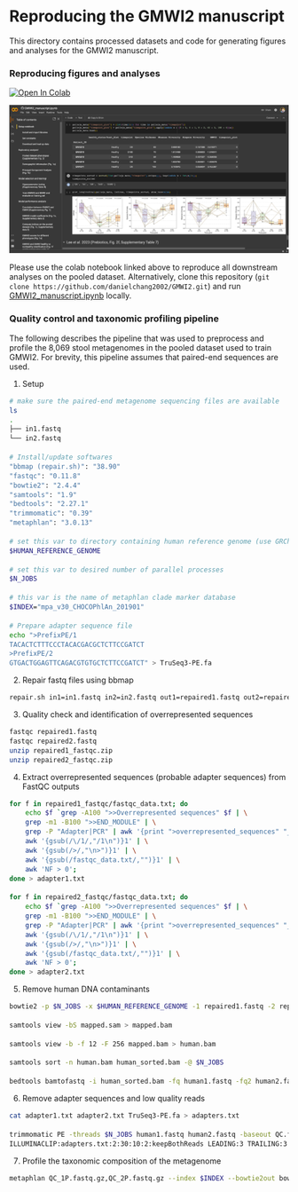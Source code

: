 # Reproducing the GMWI2 manuscript

This directory contains processed datasets and code for generating figures and analyses for the GMWI2 manuscript. 

### Reproducing figures and analyses
[![Open In Colab](https://colab.research.google.com/assets/colab-badge.svg)](https://colab.research.google.com/github/danielchang2002/GMWI2/blob/main/manuscript/GMWI2_manuscript.ipynb)

![colab](../images/colab_screenshot2.png)

Please use the colab notebook linked above to reproduce all downstream analyses on the pooled dataset. 
Alternatively, clone this repository (`git clone https://github.com/danielchang2002/GMWI2.git`) and run [GMWI2_manuscript.ipynb](./GMWI2_manuscript.ipynb) locally.

### Quality control and taxonomic profiling pipeline

The following describes the pipeline that was used to preprocess and profile the 8,069 stool metagenomes in the pooled dataset used to train GMWI2.
For brevity, this pipeline assumes that paired-end sequences are used.

1. Setup
```bash
# make sure the paired-end metagenome sequencing files are available
ls 
.
├── in1.fastq
└── in2.fastq

# Install/update softwares
"bbmap (repair.sh)": "38.90"
"fastqc": "0.11.8"
"bowtie2": "2.4.4"
"samtools": "1.9"
"bedtools": "2.27.1"
"trimmomatic": "0.39"
"metaphlan": "3.0.13"

# set this var to directory containing human reference genome (use GRCh38/hg38)
$HUMAN_REFERENCE_GENOME

# set this var to desired number of parallel processes
$N_JOBS

# this var is the name of metaphlan clade marker database
$INDEX="mpa_v30_CHOCOPhlAn_201901"

# Prepare adapter sequence file
echo ">PrefixPE/1
TACACTCTTTCCCTACACGACGCTCTTCCGATCT
>PrefixPE/2
GTGACTGGAGTTCAGACGTGTGCTCTTCCGATCT" > TruSeq3-PE.fa
```

2. Repair fastq files using bbmap
```bash
repair.sh in1=in1.fastq in2=in2.fastq out1=repaired1.fastq out2=repaired2.fastq outs=garbage
```

3. Quality check and identification of overrepresented sequences

```bash
fastqc repaired1.fastq
fastqc repaired2.fastq
unzip repaired1_fastqc.zip
unzip repaired2_fastqc.zip
```

4. Extract overrepresented sequences (probable adapter sequences) from FastQC outputs
```bash
for f in repaired1_fastqc/fastqc_data.txt; do
    echo $f `grep -A100 ">>Overrepresented sequences" $f | \
    grep -m1 -B100 ">>END_MODULE" | \
    grep -P "Adapter|PCR" | awk '{print ">overrepresented_sequences" "_" ++c "/1" $1}'` | \
    awk '{gsub(/\/1/,"/1\n")}1' | \
    awk '{gsub(/>/,"\n>")}1' | \
    awk '{gsub(/fastqc_data.txt/,"")}1' | \
    awk 'NF > 0';
done > adapter1.txt

for f in repaired2_fastqc/fastqc_data.txt; do
    echo $f `grep -A100 ">>Overrepresented sequences" $f | \
    grep -m1 -B100 ">>END_MODULE" | \
    grep -P "Adapter|PCR" | awk '{print ">overrepresented_sequences" "_" ++c "/1" $1}'` | \
    awk '{gsub(/\/1/,"/1\n")}1' | \
    awk '{gsub(/>/,"\n>")}1' | \
    awk '{gsub(/fastqc_data.txt/,"")}1' | \
    awk 'NF > 0';
done > adapter2.txt
```
5. Remove human DNA contaminants
```bash
bowtie2 -p $N_JOBS -x $HUMAN_REFERENCE_GENOME -1 repaired1.fastq -2 repaired2.fastq -S mapped.sam

samtools view -bS mapped.sam > mapped.bam

samtools view -b -f 12 -F 256 mapped.bam > human.bam

samtools sort -n human.bam human_sorted.bam -@ $N_JOBS

bedtools bamtofastq -i human_sorted.bam -fq human1.fastq -fq2 human2.fastq
```

6. Remove adapter sequences and low quality reads
```bash
cat adapter1.txt adapter2.txt TruSeq3-PE.fa > adapters.txt

trimmomatic PE -threads $N_JOBS human1.fastq human2.fastq -baseout QC.fastq.gz \
ILLUMINACLIP:adapters.txt:2:30:10:2:keepBothReads LEADING:3 TRAILING:3 MINLEN:60
```

7. Profile the taxonomic composition of the metagenome
```bash
metaphlan QC_1P.fastq.gz,QC_2P.fastq.gz --index $INDEX --bowtie2out bowtie2out.bowtie2.bz2 --nproc $N_JOBS --input_type fastq -o profiled_metaphlan3.txt --add_viruses --unknown_estimation
```
